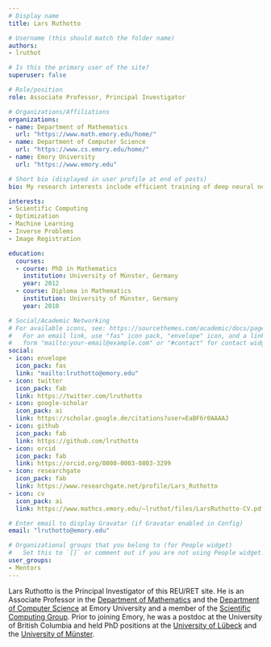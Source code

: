 ```yaml
---
# Display name
title: Lars Ruthotto

# Username (this should match the folder name)
authors:
- lruthot

# Is this the primary user of the site?
superuser: false

# Role/position
role: Associate Professor, Principal Investigator

# Organizations/Affiliations
organizations:
- name: Department of Mathematics
  url: "https://www.math.emory.edu/home/"
- name: Department of Computer Science
  url: "https://www.cs.emory.edu/home/"
- name: Emory University
  url: "https://www.emory.edu"

# Short bio (displayed in user profile at end of posts)
bio: My research interests include efficient training of deep neural networks and optimal representations of high-dimensional data.

interests:
- Scientific Computing
- Optimization
- Machine Learning
- Inverse Problems
- Image Registration

education:
  courses:
  - course: PhD in Mathematics
    institution: University of Münster, Germany
    year: 2012
  - course: Diploma in Mathematics
    institution: University of Münster, Germany
    year: 2010

# Social/Academic Networking
# For available icons, see: https://sourcethemes.com/academic/docs/page-builder/#icons
#   For an email link, use "fas" icon pack, "envelope" icon, and a link in the
#   form "mailto:your-email@example.com" or "#contact" for contact widget.
social:
- icon: envelope
  icon_pack: fas
  link: "mailto:lruthotto@emory.edu"
- icon: twitter
  icon_pack: fab
  link: https://twitter.com/lruthotto
- icon: google-scholar
  icon_pack: ai
  link: https://scholar.google.de/citations?user=EaBF6r0AAAAJ
- icon: github
  icon_pack: fab
  link: https://github.com/lruthotto
- icon: orcid
  icon_pack: fab
  link: https://orcid.org/0000-0003-0803-3299
- icon: researchgate
  icon_pack: fab
  link: https://www.researchgate.net/profile/Lars_Ruthotto
- icon: cv
  icon_pack: ai
  link: https://www.mathcs.emory.edu/~lruthot/files/LarsRuthotto-CV.pdf

# Enter email to display Gravatar (if Gravatar enabled in Config)
email: "lruthotto@emory.edu"

# Organizational groups that you belong to (for People widget)
#   Set this to `[]` or comment out if you are not using People widget.
user_groups:
- Mentors
---
```


Lars Ruthotto is the Principal Investigator of this REU/RET site. He is an Associate Professor in the [Department of Mathematics](http://math.emory.edu/home/) and the [Department of Computer Science](http://math.emory.edu/home/) at Emory University and a member of the [Scientific Computing Group](http://www.mathcs.emory.edu/Research/Area/ScientificComputing/).
Prior to joining Emory, he was a postdoc at the University of British Columbia and  held PhD positions at the [University of Lübeck](https://www.mic.uni-luebeck.de/about-us.html) and the [University of Münster](https://www.uni-muenster.de/de/).
